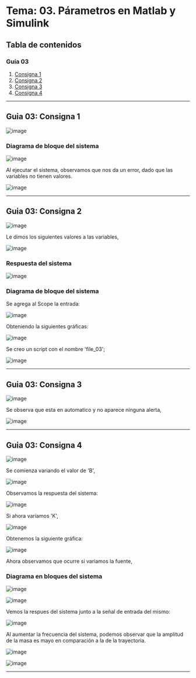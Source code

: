 # Tema: 03. Párametros en Matlab y Simulink

## Tabla de contenidos
### Guía 03
1. [Consigna 1](#guia-03-consigna-1)
2. [Consigna 2](#guia-03-consigna-2)
3. [Consigna 3](#guia-03-consigna-3)
4. [Consigna 4](#guia-03-consigna-4)

---

## Guia 03: Consigna 1

![image](https://github.com/user-attachments/assets/349f6dbd-19e8-4c0a-9be4-2135458bb7ee)

### Diagrama de bloque del sistema

![image](https://github.com/user-attachments/assets/ccc5a2f1-c1e7-4bba-b007-f847a0f361ea)

Al ejecutar el sistema, observamos que nos da un error, dado que las variables no tienen valores.

![image](https://github.com/user-attachments/assets/cc653a24-aaf2-4247-ba18-15c2ed48f4d8)

---

## Guia 03: Consigna 2

![image](https://github.com/user-attachments/assets/0cddac33-04ce-475f-80c1-60a076d18952)

Le dimos los siguientes valores a las variables, 

![image](https://github.com/user-attachments/assets/3646ef1b-4e83-4af0-8b60-b7d28ea8b033)

### Respuesta del sistema

![image](https://github.com/user-attachments/assets/9ea8d52f-e082-4877-8e8d-cf58e071673c)

### Diagrama de bloque del sistema

Se agrega al Scope la entrada:

![image](https://github.com/user-attachments/assets/e853ad1a-397f-4e43-8d6a-4d27807c29dc)

Obteniendo la siguientes gráficas:

![image](https://github.com/user-attachments/assets/59e56477-1b4c-4dcd-9b7f-6f82fc7c0357)

Se creo un script con el nombre 'file_03';

![image](https://github.com/user-attachments/assets/b2b90e9f-557e-499e-a154-854ab88d67cf)

---

## Guia 03: Consigna 3

![image](https://github.com/user-attachments/assets/6522bd93-b6a3-4ea2-8e75-545e5b3f4138)

Se observa que esta en automatico y no aparece ninguna alerta,

![image](https://github.com/user-attachments/assets/d5454f47-38da-48c5-b54c-8a077e3d444e)

---
## Guia 03: Consigna 4

![image](https://github.com/user-attachments/assets/f191c375-037d-445b-96f4-5052645dba44)

Se comienza variando el valor de 'B', 

![image](https://github.com/user-attachments/assets/dc5ee8ff-8af0-4ada-83aa-38618e4a56ed)

Observamos la respuesta del sistema:

![image](https://github.com/user-attachments/assets/b447e203-0a69-4de7-be65-75e0729f4058)

Si ahora variamos 'K', 

![image](https://github.com/user-attachments/assets/11b3bcd8-95e0-4388-b567-ecdf5e00a79c)

Obtenemos la siguiente gráfica:

![image](https://github.com/user-attachments/assets/00d9fae2-78e8-47db-b518-abef635daae3)

Ahora observamos que ocurre si variamos la fuente,

### Diagrama en bloques del sistema

![image](https://github.com/user-attachments/assets/cb85d75a-c197-473a-a63d-ceb5ee5f0dc4)

![image](https://github.com/user-attachments/assets/29fe8495-06cc-42c7-b69f-8e7a0ae42bd7)

Vemos la respues del sistema junto a la señal de entrada del mismo:

![image](https://github.com/user-attachments/assets/47f619ea-ed65-4263-872e-134f5180cb51)

Al aumentar la frecuencia del sistema, podemos observar que la amplitud de la masa es mayo en comparación a la de la trayectoria.

![image](https://github.com/user-attachments/assets/b818b103-29aa-4b0c-b9bc-3d16201e2437)

![image](https://github.com/user-attachments/assets/b89f4df8-2f85-4edb-86f2-3f21aefcf7f6)

---
